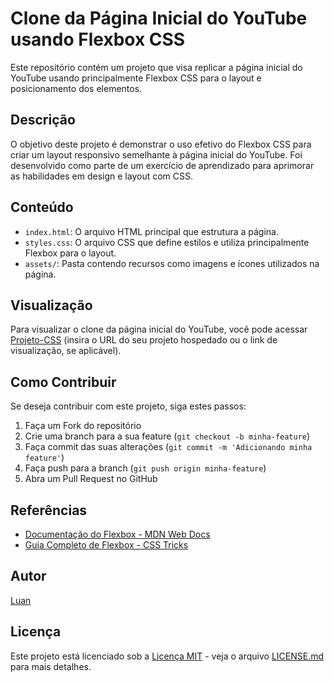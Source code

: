 # Clone da Página Inicial do YouTube usando Flexbox CSS

Este repositório contém um projeto que visa replicar a página inicial do YouTube usando principalmente Flexbox CSS para o layout e posicionamento dos elementos.

## Descrição

O objetivo deste projeto é demonstrar o uso efetivo do Flexbox CSS para criar um layout responsivo semelhante à página inicial do YouTube. Foi desenvolvido como parte de um exercício de aprendizado para aprimorar as habilidades em design e layout com CSS.

## Conteúdo

- `index.html`: O arquivo HTML principal que estrutura a página.
- `styles.css`: O arquivo CSS que define estilos e utiliza principalmente Flexbox para o layout.
- `assets/`: Pasta contendo recursos como imagens e ícones utilizados na página.

## Visualização

Para visualizar o clone da página inicial do YouTube, você pode acessar [Projeto-CSS](https://luasant93.github.io/Desafio-CSS02/) (insira o URL do seu projeto hospedado ou o link de visualização, se aplicável).

## Como Contribuir

Se deseja contribuir com este projeto, siga estes passos:

1. Faça um Fork do repositório
2. Crie uma branch para a sua feature (`git checkout -b minha-feature`)
3. Faça commit das suas alterações (`git commit -m 'Adicionando minha feature'`)
4. Faça push para a branch (`git push origin minha-feature`)
5. Abra um Pull Request no GitHub

## Referências

- [Documentação do Flexbox - MDN Web Docs](https://developer.mozilla.org/pt-BR/docs/Web/CSS/CSS_Flexible_Box_Layout/Basic_Concepts_of_Flexbox)
- [Guia Completo de Flexbox - CSS Tricks](https://css-tricks.com/snippets/css/a-guide-to-flexbox/)

## Autor

[Luan](https://github.com/LuaSant93)

## Licença

Este projeto está licenciado sob a [Licença MIT](https://opensource.org/licenses/MIT) - veja o arquivo [LICENSE.md](LICENSE.md) para mais detalhes.


